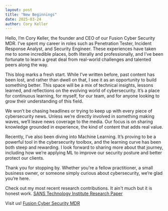 ```yaml
---
layout: post
title: "New Beginnings"
date: 2025-03-24
author: Cory Keller
---
```


Hello, I’m Cory Keller, the founder and CEO of our Fusion Cyber Security MDR. I’ve spent my career in roles such as Penetration Tester, Incident Response Analyst, and Security Engineer. These experiences have taken me to some incredible places, both literally and professionally, and I’ve been fortunate to learn a great deal from real-world challenges and talented peers along the way.

This blog marks a fresh start. While I’ve written before, past content has been lost, and rather than dwell on that, I see it as an opportunity to build something better. This space will be a mix of technical insights, lessons learned, and reflections on the evolving world of cybersecurity. It’s a place for continuous learning, for myself, for our team, and for anyone looking to grow their understanding of this field.

We won’t be chasing headlines or trying to keep up with every piece of cybersecurity news. Unless we’re directly involved in something making waves, we’ll leave news coverage to the media. Our focus is on sharing knowledge grounded in experience, the kind of content that adds real value.

Recently, I’ve also been diving into Machine Learning. It’s proving to be a powerful tool in the cybersecurity toolbox, and the learning curve has been both steep and rewarding. I look forward to sharing more about that journey, including how we’re applying ML to improve our security posture and better protect our clients.

Thank you for stopping by. Whether you're a fellow practitioner, a small business owner, or someone simply curious about cybersecurity, we’re glad you’re here.

Check out my most recent research contributions. It ain't much but it is honest work. [SANS Technology Institute Research Paper][sans-research]

Visit us! [Fusion Cyber Security MDR][fusioncybermdr]

[sans-research]: https://www.sans.edu/cyber-research/beyond-detection-using-real-phishing-data-gauge-security-training-program-success/
[fusioncybermdr]: https://fusioncybersecurity.us
